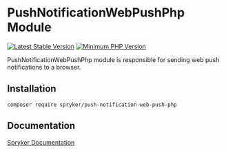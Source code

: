 # PushNotificationWebPushPhp Module
[![Latest Stable Version](https://poser.pugx.org/spryker/push-notification-web-push-php/v/stable.svg)](https://packagist.org/packages/spryker/push-notification-web-push-php)
[![Minimum PHP Version](https://img.shields.io/badge/php-%3E%3D%208.3-8892BF.svg)](https://php.net/)

PushNotificationWebPushPhp module is responsible for sending web push notifications to a browser.

## Installation

```
composer require spryker/push-notification-web-push-php
```

## Documentation

[Spryker Documentation](https://docs.spryker.com)
